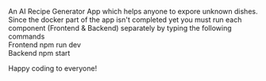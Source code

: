 An AI Recipe Generator App which helps anyone to expore unknown dishes.
Since the docker part of the app isn't completed yet you must run each component (Frontend & Backend) separately by typing the following commands
<br />
Frontend npm run dev
<br />
Backend npm start

Happy coding to everyone!

